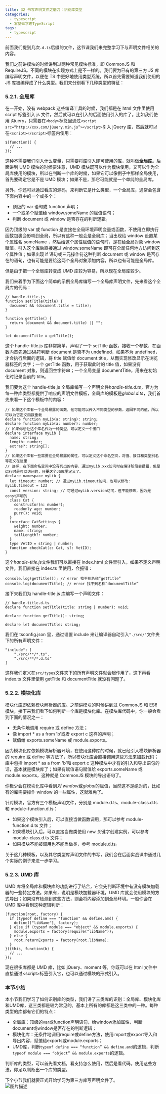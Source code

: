 ```yaml
---
title: 32 书写声明文件之磨刀：识别库类型
categories: 
  - typescript
  - 零基础学透TypeScript
tags: 
  - typescript
---
```


前面我们提到几次`.d.ts`后缀的文件，这节课我们来完整学习下与声明文件相关的内容。

我们之前讲模块的时候讲到过两种常见模块标准，即 CommonJS 和 RequireJS。不同的模块在实现方式上是不一样的。我们要为已有的第三方 JS 库编写声明文件，以便在 TS 中更好地使用类型系统，所以首先需要知道我们使用的 JS 库被编译成了什么类型。我们来分别看下几种类型的特征：

### 5.2.1. 全局库

在一开始，没有 webpack 这些编译工具的时候，我们都是在 html 文件里使用 script 标签引入 js
文件，然后就可以在引入的后面使用引入的库了。比如我们使用 jQuery，只需要在`<body>`标签里通过`<script src=“http://xxx.com/jQuery.min.js”></script>`引入 jQuery 库，然后就可以在`<script></script>`标签内使用：

``` {.language-javascript}
$(function() {
  // ...
});
```

这种不需要我们引入什么变量，只需要将库引入即可使用的库，就叫做**全局库**。后面讲到 UMD 模块的时候要注意，UMD 模块既可以作为模块使用，又可以作为全局库使用的模块，所以在判断一个库的时候，如果它可以像例子中那样全局使用，首先要确定它是不是 UMD 模块；如果不是，那它可能就是一个单纯的全局库。

另外，你还可以通过看库的源码，来判断它是什么类型，一个全局库，通常会包含下面内容中的一个或多个：

-   顶级的 var 语句或 function 声明；
-   一个或多个赋值给 window.someName 的赋值语句；
-   判断 document 或 window 是否存在的判断逻辑。

因为顶级的 var 或 function 是直接在全局环境声明变量或函数，不使用立即执行函数包裹会影响到全局，所以有这种一般会是全局库；当出现给 window 设置某个属性名 someName ，然后给这个属性赋值的语句时，是在给全局对象 window 赋值。引入这个库后直接通过 window.someName 即可在全局任何地方访问到这个属性值；如果出现 if 语句或三元操作符这种判断 document 或 window 是否存在的语句，也有可能是要给这两个全局对象添加内容，所以也有可能是全局库。

但是由于把一个全局库转变成 UMD 库较为容易，所以现在全局库较少。

我们来着手为下面这个简单的示例全局库编写一个全局库声明文件，先来看这个全局库的代码：

``` {.language-typescript}
// handle-title.js
function setTitle(title) {
  document && (document.title = title);
}

function getTitle() {
  return (document && document.title) || "";
}

let documentTitle = getTitle();
```

这个 handle-title.js 库非常简单，声明了一个 setTitle 函数，接收一个参数，在函数内首先通过&&符判断 document 是否不为 undefined，如果不为 undefined，才会执行后面的逻辑，将 title 赋值给 document.title，从而实现修改显示在浏览器标签的文字；一个 getTitle 函数，用于获取此时的 title 值，如果没有 document 对象，则返回空字符串；一个全局变量 documentTitle，用来在初始化时记录当前的 title。

我们要为这个 handle-title.js 全局库编写一个声明文件*handle-title.d.ts*，官方为每一种库类型都提供了响应的声明文件模板，全局库的模板是*global.d.ts*，我们首先来看一下这个模板中的内容：

``` {.language-typescript}
// 如果这个库有一个全局暴露的函数，他可能可以传入不同类型的参数，返回不同的值，所以可以为它定义函数重载
declare function myLib(a: string): string;
declare function myLib(a: number): number;
// 如果你想让这个库名作为一种类型，可以定义一个接口
declare interface myLib {
  name: string;
  length: number;
  extras?: string[];
}
// 如果这个库有一些需要在全局暴露的属性，可以定义这个命名空间，将值、接口和类型别名等定义在这里
// 这样，在下面命名空间中没有列出的内容，通过myLib.xxx访问时在编译阶段会报错，但是运行时是可以访问的，只要这个JS库里定义了。
declare namespace myLib {
  let timeout: number; // 通过myLib.timeout访问，也可以修改: myLib.timeout = 123
  const version: string; // 可通过myLib.version访问，但不能修改，因为是const声明的
  class Cat {
    constructor(n: number);
    readonly age: number;
    purr(): void;
  }
  interface CatSettings {
    weight: number;
    name: string;
    tailLength?: number;
  }
  type VetID = string | number;
  function checkCat(c: Cat, s?: VetID);
}
```

这个*handle-title.js*文件我们可以直接在 index.html 文件里引入，如果不定义声明文件，我们直接在 index.ts 里使用，会报错：

``` {.language-typescript}
console.log(getTitle()); // error 找不到名称“getTitle”
console.log(documentTitle); // error 找不到名称“documentTitle”
```

接下来我们为 handle-title.js 库编写一个声明文件：

``` {.language-typescript}
// handle-title.d.ts
declare function setTitle(title: string | number): void;

declare function getTitle(): string;

declare let documentTitle: string;
```

我们在 tsconfig.json 里，通过设置 include
来让编译器自动引入`"./src/"`文件夹下的所有声明文件：

``` {.language-json}
"include": [
    "./src/**/*.ts",
    "./src/**/*.d.ts"
]
```

这样我们定义在`src/types`文件夹下的所有声明文件就会起作用了，这下再看 index.ts 文件里使用 getTitle 和 documentTitle 就没有问题了。

### 5.2.2. 模块化库

模块化库即依赖模块解析器的库。之前讲模块的时候讲到过 CommonJS 和 ES6 模块，接下来我们看下如何判断一个库是模块化库。在模块库代码中，你一般会看到下面的情况之一：

-   无条件地调用 require 或 define 方法；
-   像 import \* as a from 'b’或者 export c 这样的声明；
-   赋值给 exports.someName 或 module.exports。

因为模块化库依赖模块解析器环境，在使用这种库的时候，就已经引入模块解析器的 require 或 define 等方法了，所以模块化库会直接调用这些方法来加载代码；库中包括 import \* as a from 'b’和 export c 这种模块中才有的引入和导出语句的话，基本就是模块库了；如果有赋值语句赋值给 exports.someName 或 module.exports，这种就是 CommonJS 模块的导出语句了。

你极少会在模块化库中看到*对 window*或*global*的赋值，当然这不是绝对的，比如有的库需要操作 window 的一些属性，这就难免了。

针对模块，官方有三个模板声明文件，分别是 module.d.ts、module-class.d.ts 和 module-function.d.ts：

-   如果这个模块引入后，可以直接当做函数调用，那可以参考
    module-function.d.ts 文件；
-   如果模块引入后，可以直接当做类使用 new 关键字创建实例，可以参考
    module-class.d.ts 文件；
-   如果模块不能被调用也不能当做类，参考 module.d.ts。

关于这几种模板，以及其它类型库声明文件的书写，我们会在后面实战课中通过几个实际的例子来进一步学习。

### 5.2.3. UMD 库

UMD 库将全局库和模块库的功能进行了结合，它会先判断环境中有没有模块加载器的一些特定方法。如果有，说明是模块加载器环境，UMD
库就会使用模块的方式导出；如果没有检测到这些方法，则会将内容添加到全局环境。一般你会在 UMD 库中看到这种逻辑判断：

``` {.language-javascript}
(function(root, factory) {
  if (typeof define === "function" && define.amd) {
    define(["libName"], factory);
  } else if (typeof module === "object" && module.exports) {
    module.exports = factory(require("libName"));
  } else {
    root.returnExports = factory(root.libName);
  }
})(this, function(b) {
  // ...
});
```

现在很多库都是 UMD 库，比如 jQuery、moment 等，你既可以在 html 文件中直接通过\<script\>标签引入它，也可以通过模块的形式引入。

### 本节小结

本小节我们学习了如何识别库的类型，我们讲了三类库的识别：全局库、模块化库和UMD库，这三类都是较为常见的，基本上所有的库都是这三类中的一种。每种类型的库都有它们的特点：

-   全局库：顶级的var或function声明语句，给window添加属性，判断document或window是否存在的判断逻辑；
-   模块化库：无条件地调用require或define方法，使用import或export导入和导出内容，赋值给exports或module.exports；
-   UMD库，判断`typeof define === “function” && define.amd`的逻辑，判断`typeof module === “object” && module.exports`的逻辑。

判断库的类型，可以首先看文档，看支持怎么使用，然后是看代码。使用这些方法，你足以判断出一个库的类型。

下个小节我们就要正式开始学习为第三方库写声明文件了。\
 ![图片描述](http://img.mukewang.com/5d22b9d90001708216000578.jpg)

[](/read/35/article/368)